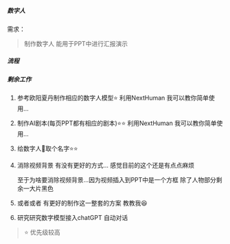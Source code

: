 ##### 数字人

需求：

> 制作数字人 能用于PPT中进行汇报演示



##### 流程

<!-- ![image-20230614210511578](D:\projects\docs\boundless666.github.io\docs\work\数字人\image-20230614210511578.png) -->

##### 剩余工作

1. 参考欧阳夏丹制作相应的数字人模型:star:        利用NextHuman    我可以教你简单使用...

2. 制作AI剧本(每页PPT都有相应的剧本):star::star:      利用NextHuman   我可以教你简单使用...

3. 给数字人:robot:取个名字:star::star:                                 

4. 消除视频背景  有没有更好的方式...  感觉目前的这个还是有点点麻烦

    至于为啥要消除视频背景...因为视频插入到PPT中是一个方框  除了人物部分剩余一大片黑色

5. 或者或者  有更好的制作这一整套的方案  教教我:laughing:

6. 研究研究数字模型接入chatGPT 自动对话

> :star: 优先级较高

